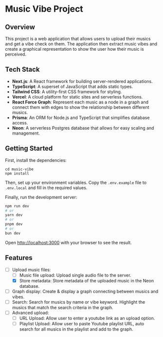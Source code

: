 # Music Vibe Project

## Overview
This project is a web application that allows users to upload their musics and get a vibe check on them. The application then extract music vibes and create a graphical representation to show the user how their music is perceived.

## Tech Stack
- **Next.js**: A React framework for building server-rendered applications.
- **TypeScript**: A superset of JavaScript that adds static types.
- **Tailwind CSS**: A utility-first CSS framework for styling.
- **Vercel**: A cloud platform for static sites and serverless functions.
- **React Force Graph**: Represent each music as a node in a graph and connect them with edges to show the relationship between different musics.
- **Prisma**: An ORM for Node.js and TypeScript that simplifies database access.
- **Neon**: A serverless Postgres database that allows for easy scaling and management.

## Getting Started

First, install the dependencies:
```
cd music-vibe
npm install
```

Then, set up your environment variables. Copy the `.env.example` file to `.env.local` and fill in the required values.

Finally, run the development server:
```bash
npm run dev
# or
yarn dev
# or
pnpm dev
# or
bun dev
```

Open [http://localhost:3000](http://localhost:3000) with your browser to see the result.

## Features
- [ ] Upload music files: 
    - [ ] Music file upload: Upload single audio file to the server.
    - [X] Store metadata: Store metadata of the uploaded music in the Neon database.
- [ ] Graph display: Create & display a graph connecting between musics and vibes.
- [ ] Search: Search for musics by name or vibe keyword. Highlight the musics that match the search criteria in the graph.
- [ ] Advanced upload: 
    - [ ] URL Upload: Allow user to enter a youtube link as an upload option.
    - [ ] Playlist Upload: Allow user to paste Youtube playlist URL, auto search for all musics in the playlist and add to the graph.
